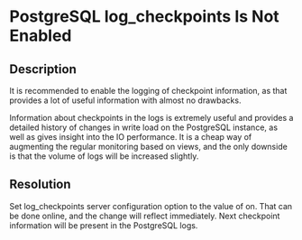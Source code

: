 # PostgreSQL log_checkpoints Is Not Enabled

## Description

It is recommended to enable the logging of checkpoint information, as that provides a lot of useful information with almost no drawbacks.

Information about checkpoints in the logs is extremely useful and provides a detailed history of changes in write load on the PostgreSQL instance, as well as gives insight into the IO performance. It is a cheap way of augmenting the regular monitoring based on views, and the only downside is that the volume of logs will be increased slightly.

## Resolution

Set log_checkpoints server configuration option to the value of on. That can be done online, and the change will reflect immediately. Next checkpoint information will be present in the PostgreSQL logs.